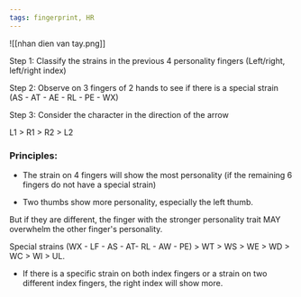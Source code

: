 ```yaml
---
tags: fingerprint, HR
---
```


![[nhan dien van tay.png]]

Step 1: Classify the strains in the previous 4 personality fingers (Left/right,
left/right index)

Step 2: Observe on 3 fingers of 2 hands to see if there is a special strain
(AS - AT - AE - RL - PE - WX)

Step 3: Consider the character in the direction of the arrow

L1 > R1 > R2 > L2

### Principles:

- The strain on 4 fingers will show the most personality (if the remaining 6
  fingers do not have a special strain)

- Two thumbs show more personality, especially the left thumb.

But if they are different, the finger with the stronger personality trait MAY
overwhelm the other finger's personality.

Special strains (WX - LF - AS - AT- RL - AW - PE) > WT > WS > WE > WD > WC >
WI > UL.

- If there is a specific strain on both index fingers or a strain on two
  different index fingers, the right index will show more.
